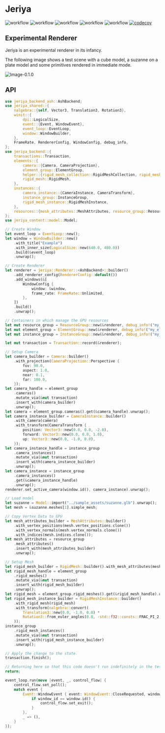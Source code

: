 # Jeriya

![workflow](https://github.com/hpatjens/Jeriya/actions/workflows/build.yml/badge.svg)
![workflow](https://github.com/hpatjens/Jeriya/actions/workflows/fmt.yml/badge.svg)
![workflow](https://github.com/hpatjens/Jeriya/actions/workflows/clippy.yml/badge.svg)
![workflow](https://github.com/hpatjens/Jeriya/actions/workflows/doc.yml/badge.svg)
![workflow](https://github.com/hpatjens/Jeriya/actions/workflows/examples.yml/badge.svg)
[![codecov](https://codecov.io/gh/hpatjens/Jeriya/branch/main/graph/badge.svg?token=JZ0PDV414L)](https://codecov.io/gh/hpatjens/Jeriya)

## Experimental Renderer

Jeriya is an experimental renderer in its infancy.

The following image shows a test scene with a cube model, a suzanne on a plate model and some primitives rendered in immediate mode.

![Image-0.1.0](docs/image-0.1.0.jpg)

## API

```rust
use jeriya_backend_ash::AshBackend;
use jeriya_shared::{
    nalgebra::{self, Vector3, Translation3, Rotation3},
    winit::{
        dpi::LogicalSize,
        event::{Event, WindowEvent},
        event_loop::EventLoop,
        window::WindowBuilder,
    },
    FrameRate, RendererConfig, WindowConfig, debug_info,
};
use jeriya_backend::{
    transactions::Transaction,
    elements::{
        camera::{Camera, CameraProjection},
        element_group::ElementGroup,
        helper::{rigid_mesh_collection::RigidMeshCollection, rigid_mesh_instance_collection::RigidMeshInstanceCollection},
        rigid_mesh::RigidMesh,
    },
    instances::{
        camera_instance::{CameraInstance, CameraTransform},
        instance_group::InstanceGroup,
        rigid_mesh_instance::RigidMeshInstance,
    },
    resources::{mesh_attributes::MeshAttributes, resource_group::ResourceGroup},
};
use jeriya_content::model::Model;

// Create Window
let event_loop = EventLoop::new();
let window = WindowBuilder::new()
    .with_title("Example")
    .with_inner_size(LogicalSize::new(640.0, 480.0))
    .build(&event_loop)
    .unwrap();

// Create Renderer
let renderer = jeriya::Renderer::<AshBackend>::builder()
    .add_renderer_config(RendererConfig::default())
    .add_windows(&[
        WindowConfig {
            window: &window,
            frame_rate: FrameRate::Unlimited,
        },
    ])
    .build()
    .unwrap();

// Containers in which manage the GPU resources
let mut resource_group = ResourceGroup::new(&renderer, debug_info!("my_resource_group"));
let mut element_group = ElementGroup::new(&renderer, debug_info!("my_element_group"));
let mut instance_group = InstanceGroup::new(&renderer, debug_info!("my_instance_group"));

let mut transaction = Transaction::record(&renderer);

// Setup Camera
let camera_builder = Camera::builder()
    .with_projection(CameraProjection::Perspective {
        fov: 90.0,
        aspect: 1.0,
        near: 0.1,
        far: 100.0,
    });
let camera_handle = element_group
    .cameras()
    .mutate_via(&mut transaction)
    .insert_with(camera_builder)
    .unwrap();
let camera = element_group.cameras().get(&camera_handle).unwrap();
let camera_instance_builder = CameraInstance::builder()
    .with_camera(camera)
    .with_transform(CameraTransform {
        position: Vector3::new(0.0, 0.0, -2.0),
        forward: Vector3::new(0.0, 0.0, 1.0),
        up: Vector3::new(0.0, -1.0, 0.0),
    });
let camera_instance_handle = instance_group
    .camera_instances()
    .mutate_via(&mut transaction)
    .insert_with(camera_instance_builder)
    .unwrap();
let camera_instance = instance_group
    .camera_instances()
    .get(&camera_instance_handle)
    .unwrap();
renderer.set_active_camera(window.id(), camera_instance).unwrap();

// Load model
let suzanne = Model::import("../sample_assets/suzanne.glb").unwrap();
let mesh = &suzanne.meshes[1].simple_mesh;

// Copy Vertex Data to GPU
let mesh_attributes_builder = MeshAttributes::builder()
    .with_vertex_positions(mesh.vertex_positions.clone())
    .with_vertex_normals(mesh.vertex_normals.clone())
    .with_indices(mesh.indices.clone());
let mesh_attributes = resource_group
    .mesh_attributes()
    .insert_with(mesh_attributes_builder)
    .unwrap();

// Setup Mesh
let rigid_mesh_builder = RigidMesh::builder().with_mesh_attributes(mesh_attributes);
let rigid_mesh_handle = element_group
    .rigid_meshes()
    .mutate_via(&mut transaction)
    .insert_with(rigid_mesh_builder)
    .unwrap();
let rigid_mesh = element_group.rigid_meshes().get(&rigid_mesh_handle).unwrap();
let rigid_mesh_instance_builder = RigidMeshInstance::builder()
    .with_rigid_mesh(rigid_mesh)
    .with_transform(nalgebra::convert(
        Translation3::new(0.0, -1.0, 0.0) * 
        Rotation3::from_euler_angles(0.0, -std::f32::consts::FRAC_PI_2, 0.0)
    ));
instance_group
    .rigid_mesh_instances()
    .mutate_via(&mut transaction)
    .insert_with(rigid_mesh_instance_builder)
    .unwrap();

// Apply the change to the state.
transaction.finish();

// Returning here so that this code doesn't run indefinitely in the tests.
return;

event_loop.run(move |event, _, control_flow| {
    control_flow.set_poll();
    match event {
        Event::WindowEvent { event: WindowEvent::CloseRequested, window_id } => {
            if window_id == window.id() { 
                control_flow.set_exit();
            }
        },
        _ => (),
    }
});
```